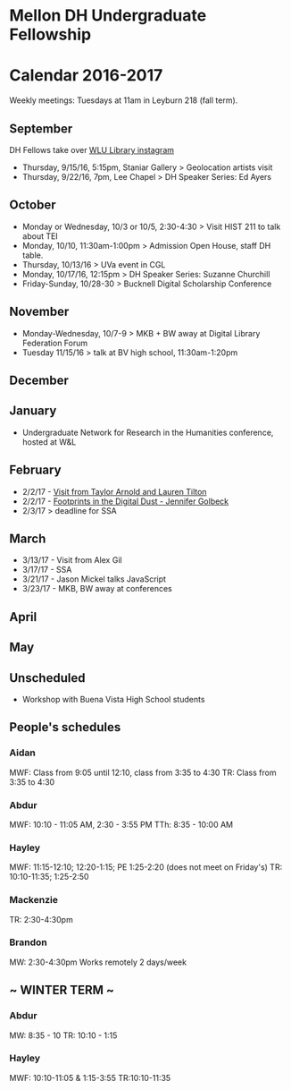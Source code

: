 # Mellon DH Undergraduate Fellowship
# Calendar 2016-2017

Weekly meetings: Tuesdays at 11am in Leyburn 218 (fall term).


## September
DH Fellows take over [WLU Library instagram](https://www.instagram.com/wlulibrary/)

* Thursday, 9/15/16, 5:15pm, Staniar Gallery > Geolocation artists visit 
* Thursday, 9/22/16, 7pm, Lee Chapel > DH Speaker Series: Ed Ayers

## October
* Monday or Wednesday, 10/3 or 10/5, 2:30-4:30 > Visit HIST 211 to talk about TEI
* Monday, 10/10, 11:30am-1:00pm > Admission Open House, staff DH table.
* Thursday, 10/13/16 > UVa event in CGL
* Monday, 10/17/16, 12:15pm > DH Speaker Series: Suzanne Churchill 
* Friday-Sunday, 10/28-30 > Bucknell Digital Scholarship Conference

## November
* Monday-Wednesday, 10/7-9 > MKB + BW away at Digital Library Federation Forum
* Tuesday 11/15/16 > talk at BV high school, 11:30am-1:20pm

## December

## January
* Undergraduate Network for Research in the Humanities conference, hosted at W&L

## February
* 2/2/17 - [Visit from Taylor Arnold and Lauren Tilton](http://digitalhumanities.wlu.edu/blog/2017/01/22/dh-event-digital-humanities-data-analysis-and-its-possibilities/)
* 2/2/17 - [Footprints in the Digital Dust - Jennifer Golbeck](https://www.wlu.edu/mudd-center/programs-and-events/2016-2017-markets-and-morals/jennifer-golbecks)
* 2/3/17 > deadline for SSA 

## March
* 3/13/17 - Visit from Alex Gil
* 3/17/17 - SSA
* 3/21/17 - Jason Mickel talks JavaScript
* 3/23/17 - MKB, BW away at conferences

## April


## May

## Unscheduled
* Workshop with Buena Vista High School students 


## People's schedules
### Aidan
MWF: Class from 9:05 until 12:10, class from 3:35 to 4:30
TR: Class from 3:35 to 4:30

### Abdur
MWF: 10:10 - 11:05 AM, 2:30 - 3:55 PM
TTh: 8:35 - 10:00 AM

### Hayley
MWF: 11:15-12:10; 12:20-1:15; PE 1:25-2:20 (does not meet on Friday's)
TR: 10:10-11:35; 1:25-2:50 

### Mackenzie
TR: 2:30-4:30pm

### Brandon
MW: 2:30-4:30pm
Works remotely 2 days/week

## ~ WINTER TERM ~
### Abdur
MW: 8:35 - 10
TR: 10:10 - 1:15

### Hayley
MWF: 10:10-11:05 & 1:15-3:55
TR:10:10-11:35
